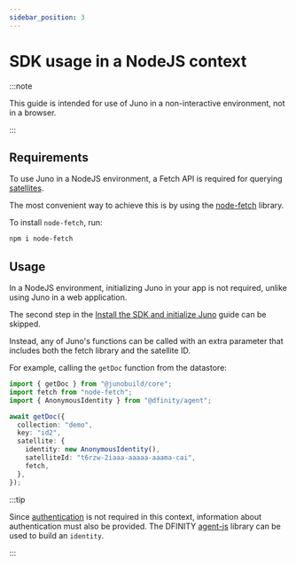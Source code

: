```yaml
---
sidebar_position: 3
---
```


# SDK usage in a NodeJS context

:::note

This guide is intended for use of Juno in a non-interactive environment, not in a browser.

:::

## Requirements

To use Juno in a NodeJS environment, a Fetch API is required for querying [satellites](../terminology.md#satellite).

The most convenient way to achieve this is by using the [node-fetch](https://github.com/node-fetch/node-fetch) library.

To install `node-fetch`, run:

```bash
npm i node-fetch
```

## Usage

In a NodeJS environment, initializing Juno in your app is not required, unlike using Juno in a web application.

The second step in the [Install the SDK and initialize Juno](../add-juno-to-an-app/install-the-sdk-and-initialize-juno.md) guide can be skipped.

Instead, any of Juno's functions can be called with an extra parameter that includes both the fetch library and the satellite ID.

For example, calling the `getDoc` function from the datastore:

```typescript
import { getDoc } from "@junobuild/core";
import fetch from "node-fetch";
import { AnonymousIdentity } from "@dfinity/agent";

await getDoc({
  collection: "demo",
  key: "id2",
  satellite: {
    identity: new AnonymousIdentity(),
    satelliteId: "t6rzw-2iaaa-aaaaa-aaama-cai",
    fetch,
  },
});
```

:::tip

Since [authentication](../build/authentication.md) is not required in this context, information about authentication must also be provided.
The DFINITY [agent-js](https://github.com/dfinity/agent-js/) library can be used to build an `identity`.

:::
